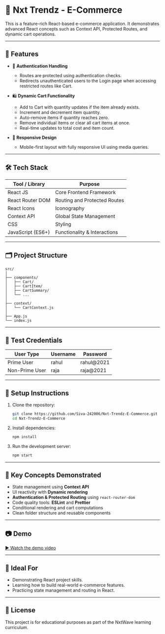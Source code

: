 # 🛒 Nxt Trendz - E-Commerce

This is a feature-rich React-based e-commerce application. It demonstrates advanced React concepts such as Context API, Protected Routes, and dynamic cart operations.

---

## 🚀 Features

- 🔐 **Authentication Handling**  
  - Routes are protected using authentication checks.
  - Redirects unauthenticated users to the Login page when accessing restricted routes like Cart.

- 🛍️ **Dynamic Cart Functionality**
  - Add to Cart with quantity updates if the item already exists.
  - Increment and decrement item quantity.
  - Auto-remove items if quantity reaches zero.
  - Remove individual items or clear all cart items at once.
  - Real-time updates to total cost and item count.

- 📱 **Responsive Design**
  - Mobile-first layout with fully responsive UI using media queries.

---

## 🛠️ Tech Stack

| Tool / Library     | Purpose                         |
|--------------------|---------------------------------|
| React JS           | Core Frontend Framework         |
| React Router DOM   | Routing and Protected Routes    |
| React Icons        | Iconography                     |
| Context API        | Global State Management         |
| CSS                | Styling                         |
| JavaScript (ES6+)  | Functionality & Interactions    |

---

## 🗂️ Project Structure

```
src/
│
├── components/
│   ├── Cart/
│   ├── CartItem/
│   ├── CartSummary/
│   └── ...
│
├── context/
│   └── CartContext.js
│
├── App.js
└── index.js
```

---

## 🧪 Test Credentials

| User Type     | Username | Password     |
|---------------|----------|--------------|
| Prime User    | rahul    | rahul@2021   |
| Non-Prime User| raja     | raja@2021    |

---

## 📝 Setup Instructions

1. Clone the repository:
   ```bash
   git clone https://github.com/Siva-242006/Nxt-Trendz-E-Commerce.git
   cd Nxt-Trendz-E-Commerce
   ```

2. Install dependencies:
   ```bash
   npm install
   ```

3. Run the development server:
   ```bash
   npm start
   ```

---

## 📌 Key Concepts Demonstrated

- State management using **Context API**
- UI reactivity with **Dynamic rendering**
- **Authentication & Protected Routing** using `react-router-dom`
- Code quality tools: **ESLint** and **Prettier**
- Conditional rendering and cart computations
- Clean folder structure and reusable components

---

## 📷 Demo

[▶️ Watch the demo video](https://assets.ccbp.in/frontend/content/react-js/nxt-trendz-cart-features-output.mp4)

---

## 🤝 Ideal For

- Demonstrating React project skills.
- Learning how to build real-world e-commerce features.
- Practicing state management and routing in React.

---

## 📄 License

This project is for educational purposes as part of the NxtWave learning curriculum.
